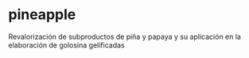 # pineapple
Revalorización de subproductos de piña y papaya y su aplicación en la elaboración de golosina gelificadas
